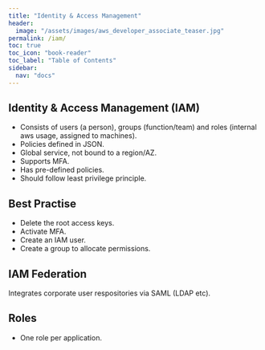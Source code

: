 ```yaml
---
title: "Identity & Access Management"
header:
  image: "/assets/images/aws_developer_associate_teaser.jpg"
permalink: /iam/
toc: true
toc_icon: "book-reader"
toc_label: "Table of Contents"
sidebar:
  nav: "docs"
---
```


## Identity & Access Management (IAM)

- Consists of users (a person), groups (function/team) and roles (internal aws usage, assigned to machines).
- Policies defined in JSON.
- Global service, not bound to a region/AZ.
- Supports MFA.
- Has pre-defined policies.
- Should follow least privilege principle.

## Best Practise

- Delete the root access keys.
- Activate MFA.
- Create an IAM user.
- Create a group to allocate permissions.

## IAM Federation

Integrates corporate user respositories via SAML (LDAP etc).

## Roles

- One role per application.
